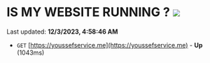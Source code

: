 # IS MY WEBSITE RUNNING ? [![](https://img.shields.io/static/v1?label=Sponsor&message=%E2%9D%A4&logo=GitHub&color=%23fe8e86)](https://github.com/sponsors/<username>)

Last updated: **12/3/2023, 4:58:46 AM**

- `GET` [https://youssefservice.me](https://youssefservice.me) - **Up** (1043ms)

